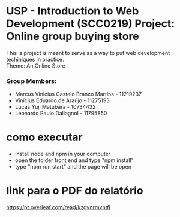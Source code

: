# USP - Introduction to Web Development (SCC0219) Project: Online group buying store

This is project is meant to serve as a way to put web development techiniques in practice. \
Theme: An Online Store

### Group Members: 

- Marcus Vinicius Castelo Branco Martins - 11219237
- Vinícius Eduardo de Araújo - 11275193
- Lucas Yuji Matubara	- 10734432
- Leonardo Paulo Dallagnol - 11795850

# como executar
- install node and npm in your computer
- open the folder front end and type "npm install"
- type "npm run start" and the page will be open
# link para o PDF do relatório
https://pt.overleaf.com/read/kzgvnrmvntfj